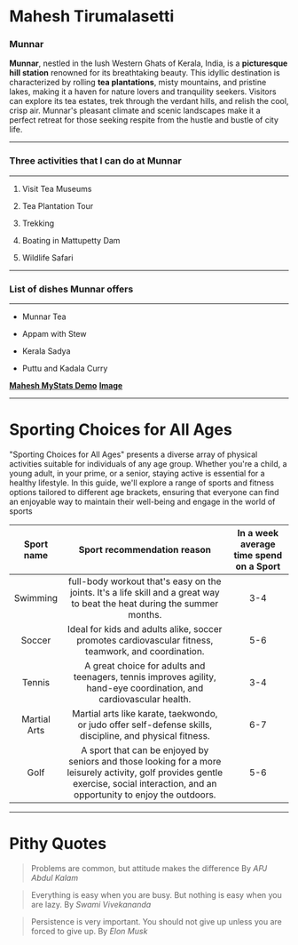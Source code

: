 # Mahesh Tirumalasetti 

### Munnar

**Munnar**, nestled in the lush Western Ghats of Kerala, India, is a **picturesque hill station** renowned for its breathtaking beauty. This idyllic destination is characterized by rolling **tea plantations**, misty mountains, and pristine lakes, making it a haven for nature lovers and tranquility seekers. Visitors can explore its tea estates, trek through the verdant hills, and relish the cool, crisp air. Munnar's pleasant climate and scenic landscapes make it a perfect retreat for those seeking respite from the hustle and bustle of city life.

---
###  Three activities that I can do at Munnar
---

1. Visit Tea Museums

2. Tea Plantation Tour

3. Trekking

4. Boating in Mattupetty Dam

5. Wildlife Safari

---
### List of dishes Munnar offers
---

* Munnar Tea

* Appam with Stew

* Kerala Sadya

* Puttu and Kadala Curry

**[Mahesh MyStats Demo](MyStats.md)**
**[Image](MaheshPic.jpg)**

---
# Sporting Choices for All Ages

"Sporting Choices for All Ages" presents a diverse array of physical activities suitable for individuals of any age group. Whether you're a child, a young adult, in your prime, or a senior, staying active is essential for a healthy lifestyle. In this guide, we'll explore a range of sports and fitness options tailored to different age brackets, ensuring that everyone can find an enjoyable way to maintain their well-being and engage in the world of sports

|Sport name|Sport recommendation reason|In a week average time spend on a Sport|
|:--------:|:-------------------------:|:-------------------------------------:|
|Swimming      | full-body workout that's easy on the joints. It's a life skill and a great way to beat the heat during the summer months.|3-4
|Soccer        | Ideal for kids and adults alike, soccer promotes cardiovascular fitness, teamwork, and coordination.|5-6 |
|Tennis        | A great choice for adults and teenagers, tennis improves agility, hand-eye coordination, and cardiovascular health.|3-4 |
|Martial Arts  | Martial arts like karate, taekwondo, or judo offer self-defense skills, discipline, and physical fitness.|6-7 |
|Golf          | A sport that can be enjoyed by seniors and those looking for a more leisurely activity, golf provides gentle exercise, social interaction, and an opportunity to enjoy the outdoors.| 5-6 |

---
# Pithy Quotes
> Problems are common, but attitude makes the difference By *APJ Abdul Kalam*

> Everything is easy when you are busy. But nothing is easy when you are lazy. By *Swami Vivekananda*

> Persistence is very important. You should not give up unless you are forced to give up. By *Elon Musk*













